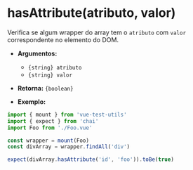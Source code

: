 # hasAttribute(atributo, valor)

Verifica se algum wrapper do array tem o `atributo` com `valor` correspondente no elemento do DOM.

- **Argumentos:**
  - `{string} atributo`
  - `{string} valor`

- **Retorna:** `{boolean}`

- **Exemplo:**

```js
import { mount } from 'vue-test-utils'
import { expect } from 'chai'
import Foo from './Foo.vue'

const wrapper = mount(Foo)
const divArray = wrapper.findAll('div')

expect(divArray.hasAttribute('id', 'foo')).toBe(true)
```
